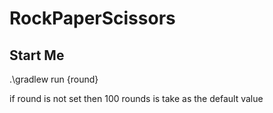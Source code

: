 # RockPaperScissors

## Start Me

.\gradlew run {round}

if round is not set then 100 rounds is take as the default value